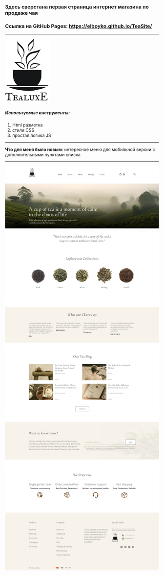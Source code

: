 ### Здесь сверстана первая страница интернет магазина по продаже чая

### Ссылка на GitHub Pages: https://elboyko.github.io/TeaSite/

---

![](./assets/images/logo.svg)

##### Используемые инструменты:

1. Html разметка
2. стили CSS
3. простая логика JS

---

**Что для меня было новым**: интересное меню для мобильной версии с дополнительными пунктами списка

---

![](./assets/images/tea1.png)
![](./assets/images/tea2.png)
![](./assets/images/tea3.png)
![](./assets/images/tea4.png)
![](./assets/images/tea5.png)
![](./assets/images/tea6.png)
![](./assets/images/tea7.png)
